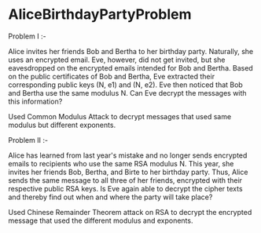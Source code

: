 # AliceBirthdayPartyProblem

Problem I :-

Alice invites her friends Bob and Bertha to her birthday party. Naturally, she uses an encrypted email. Eve, however, did not get invited, but she eavesdropped on the encrypted emails intended for Bob and Bertha. Based on the public certificates of Bob and Bertha, Eve extracted their corresponding public keys (N, e1) and (N, e2). Eve then noticed that Bob and Bertha use the same modulus N. Can Eve decrypt the messages with this information?

 Used Common Modulus Attack to decrypt messages that used same modulus but different exponents.

Problem II :-

Alice has learned from last year's mistake and no longer sends encrypted emails to recipients who use the same RSA modulus N. This year, she invites her friends Bob, Bertha, and Birte to her birthday party. Thus, Alice sends the same message to all three of her friends, encrypted with their respective public RSA keys. Is Eve again able to decrypt the cipher texts and thereby find out when and where the party will take place?

Used Chinese Remainder Theorem attack on RSA to decrypt the encrypted message that used the different modulus and exponents.
